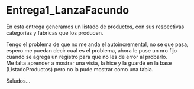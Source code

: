 # Entrega1_LanzaFacundo


<p>En esta entrega generamos un listado de productos, con sus respectivas categorías y fábricas que los producen.</p>
<p>Tengo el problema de que no me anda el autoincremental, no se que pasa, espero me puedan decir cual es el problema, ahora le puse un nro fijo cuando se agrega un registro para que no les de error al probarlo.<br/>
Me falta aprender a mostrar una vista, la hice y la guardé en la base (ListadoProductos) pero no la pude mostrar como una tabla.</p>
<p>Saludos...</p>
